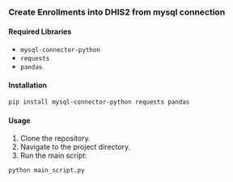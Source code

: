 ### Create Enrollments into DHIS2 from mysql connection

#### Required Libraries

- `mysql-connector-python`
- `requests`
- `pandas`

#### Installation

```bash
pip install mysql-connector-python requests pandas
```

#### Usage

1. Clone the repository.
2. Navigate to the project directory.
3. Run the main script:

```bash
python main_script.py
```